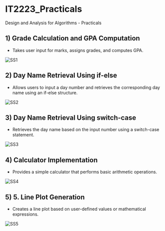# IT2223_Practicals

Design and Analysis for Algorithms - Practicals


## 1) Grade Calculation and GPA Computation

- Takes user input for marks, assigns grades, and computes GPA.

![SS1](https://github.com/user-attachments/assets/4df92436-fa9d-4c5d-b0ba-45c9122c9bfb)



## 2) Day Name Retrieval Using if-else

- Allows users to input a day number and retrieves the corresponding day name using an if-else structure.

![SS2](https://github.com/user-attachments/assets/81d77111-cbba-4321-a6f8-eb1e2584b333)



## 3) Day Name Retrieval Using switch-case

- Retrieves the day name based on the input number using a switch-case statement.

![SS3](https://github.com/user-attachments/assets/8715fc8e-2c0b-49a9-835e-efb4994e6d2f)



## 4) Calculator Implementation

- Provides a simple calculator that performs basic arithmetic operations.

![SS4](https://github.com/user-attachments/assets/5e12885e-eced-43d8-afa0-5378e2243431)



## 5) 5. Line Plot Generation

- Creates a line plot based on user-defined values or mathematical expressions.

![SS5](https://github.com/user-attachments/assets/75d47062-dd6b-4439-a38d-660f0293e92e)



